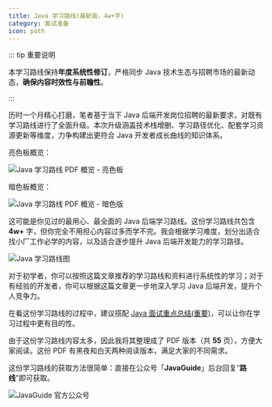 ```yaml
---
title: Java 学习路线(最新版，4w+字)
category: 面试准备
icon: path
---
```


::: tip 重要说明

本学习路线保持**年度系统性修订**，严格同步 Java 技术生态与招聘市场的最新动态，**确保内容时效性与前瞻性**。

:::

历时一个月精心打磨，笔者基于当下 Java 后端开发岗位招聘的最新要求，对既有学习路线进行了全面升级。本次升级涵盖技术栈增删、学习路径优化、配套学习资源更新等维度，力争构建出更符合 Java 开发者成长曲线的知识体系。

亮色板概览：

![Java 学习路线 PDF 概览 - 亮色板](https://oss.javaguide.cn/github/javaguide/interview-preparation/java-road-map-pdf.png)

暗色板概览：

![Java 学习路线 PDF 概览 - 暗色版](https://oss.javaguide.cn/github/javaguide/interview-preparation/java-road-map-pdf-dark.png)

这可能是你见过的最用心、最全面的 Java 后端学习路线。这份学习路线共包含 **4w+** 字，但你完全不用担心内容过多而学不完。我会根据学习难度，划分出适合找小厂工作必学的内容，以及适合逐步提升 Java 后端开发能力的学习路径。

![Java 学习路线图](https://oss.javaguide.cn/github/javaguide/interview-preparation/java-road-map.png)

对于初学者，你可以按照这篇文章推荐的学习路线和资料进行系统性的学习；对于有经验的开发者，你可以根据这篇文章更一步地深入学习 Java 后端开发，提升个人竞争力。

在看这份学习路线的过程中，建议搭配 [Java 面试重点总结(重要)](https://javaguide.cn/interview-preparation/key-points-of-interview.html)，可以让你在学习过程中更有目的性。

由于这份学习路线内容太多，因此我将其整理成了 PDF 版本（共 **55** 页），方便大家阅读。这份 PDF 有黑夜和白天两种阅读版本，满足大家的不同需求。

这份学习路线的获取方法很简单：直接在公众号「**JavaGuide**」后台回复“**路线**”即可获取。

![JavaGuide 官方公众号](https://oss.javaguide.cn/github/javaguide/gongzhonghaoxuanchuan.png)
